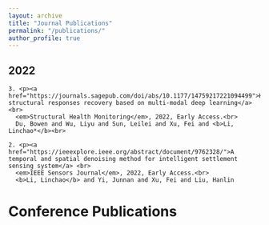 ```yaml
---
layout: archive
title: "Journal Publications"
permalink: "/publications/"
author_profile: true
---
```


<!--
{% if author.googlescholar %}
  You can also find my articles on <u><a href="{{author.googlescholar}}">my Google Scholar profile</a>.</u>
{% endif %}

{% include base_path %}

{% for post in site.publications reversed %}
  {% include archive-single.html %}
{% endfor %}
-->


## 2022
    3. <p><a href="https://journals.sagepub.com/doi/abs/10.1177/14759217221094499">Heterogeneous structural responses recovery based on multi-modal deep learning</a> <br>
      <em>Structural Health Monitoring</em>, 2022, Early Access.<br>
      Du, Bowen and Wu, Liyu and Sun, Leilei and Xu, Fei and <b>Li, Linchao*</b><br>

    2. <p><a href="https://ieeexplore.ieee.org/abstract/document/9762328/">A temporal and spatial denoising method for intelligent settlement sensing system</a> <br>
      <em>IEEE Sensors Journal</em>, 2022, Early Access.<br>
      <b>Li, Linchao</b> and Yi, Junnan and Xu, Fei and Liu, Hanlin

# Conference Publications
